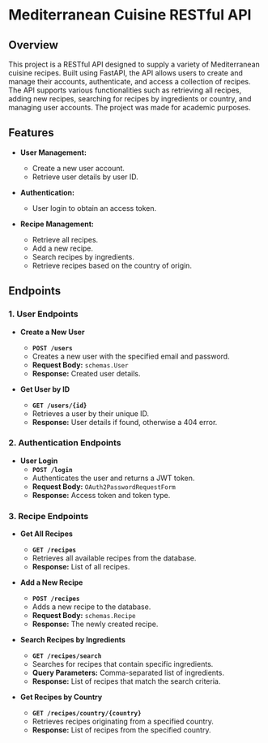 
# Mediterranean Cuisine RESTful API

## Overview

This project is a RESTful API designed to supply a variety of Mediterranean cuisine recipes. Built using FastAPI, the API allows users to create and manage their accounts, authenticate, and access a collection of recipes. The API supports various functionalities such as retrieving all recipes, adding new recipes, searching for recipes by ingredients or country, and managing user accounts. The project was made for academic purposes.

## Features

- **User Management:**
  - Create a new user account.
  - Retrieve user details by user ID.
  
- **Authentication:**
  - User login to obtain an access token.
  
- **Recipe Management:**
  - Retrieve all recipes.
  - Add a new recipe.
  - Search recipes by ingredients.
  - Retrieve recipes based on the country of origin.

## Endpoints

### 1. User Endpoints

- **Create a New User**
  - **`POST /users`**
  - Creates a new user with the specified email and password.
  - **Request Body:** `schemas.User`
  - **Response:** Created user details.
  
- **Get User by ID**
  - **`GET /users/{id}`**
  - Retrieves a user by their unique ID.
  - **Response:** User details if found, otherwise a 404 error.

### 2. Authentication Endpoints

- **User Login**
  - **`POST /login`**
  - Authenticates the user and returns a JWT token.
  - **Request Body:** `OAuth2PasswordRequestForm`
  - **Response:** Access token and token type.

### 3. Recipe Endpoints

- **Get All Recipes**
  - **`GET /recipes`**
  - Retrieves all available recipes from the database.
  - **Response:** List of all recipes.

- **Add a New Recipe**
  - **`POST /recipes`**
  - Adds a new recipe to the database.
  - **Request Body:** `schemas.Recipe`
  - **Response:** The newly created recipe.

- **Search Recipes by Ingredients**
  - **`GET /recipes/search`**
  - Searches for recipes that contain specific ingredients.
  - **Query Parameters:** Comma-separated list of ingredients.
  - **Response:** List of recipes that match the search criteria.

- **Get Recipes by Country**
  - **`GET /recipes/country/{country}`**
  - Retrieves recipes originating from a specified country.
  - **Response:** List of recipes from the specified country.
